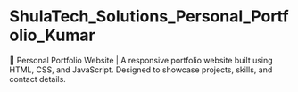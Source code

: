 # ShulaTech_Solutions_Personal_Portfolio_Kumar
🚀 Personal Portfolio Website | A responsive portfolio website built using HTML, CSS, and JavaScript. Designed to showcase projects, skills, and contact details.
